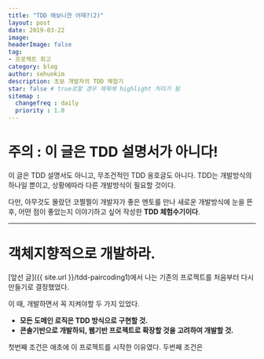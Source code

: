 ```yaml
---
title: "TDD 해보니깐 어때?(2)"
layout: post
date: 2019-03-22
image:
headerImage: false
tag:
- 프로젝트 회고
category: blog
author: sehunkim
description: 초보 개발자의 TDD 체험기
star: false # true로할 경우 제목에 highlight 처리가 됨
sitemap :
  changefreq : daily
  priority : 1.0
---
```


# 주의 : 이 글은 TDD 설명서가 아니다!
이 글은 TDD 설명서도 아니고, 무조건적인 TDD 옹호글도 아니다. TDD는 개발방식의 하나일 뿐이고, 상황에따라 다른 개발방식이 필요할 것이다.

다만, 아무것도 몰랐던 코찔찔이 개발자가 좋은 멘토를 만나 새로운 개발방식에 눈을 뜬 후, 어떤 점이 좋았는지 이야기하고 싶어 작성한 **TDD 체험수기이다**.

---

# 객체지향적으로 개발하라.
[앞선 글]({{ site.url }}/tdd-paircoding1)에서 나는 기존의 프로젝트를 처음부터 다시 만들기로 결정했었다.

이 때, 개발하면서 꼭 지켜야할 두 가지 있었다.
- **모든 도메인 로직은 TDD 방식으로 구현할 것.**
- **콘솔기반으로 개발하되, 웹기반 프로젝트로 확장할 것을 고려하여 개발할 것.**

첫번째 조건은 애초에 이 프로젝트를 시작한 이유였다. 두번째 조건은





<div class="breaker"></div>
